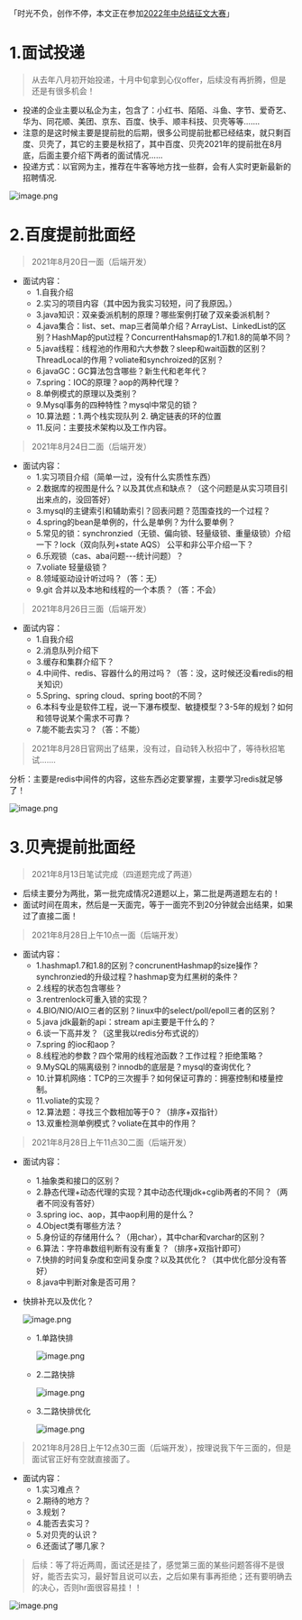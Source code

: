 「时光不负，创作不停，本文正在参加[2022年中总结征文大赛](https://juejin.cn/post/7108989863126368286 "https://juejin.cn/post/7108989863126368286")」

# 1.面试投递

> 从去年八月初开始投递，十月中旬拿到心仪offer，后续没有再折腾，但是还是有很多机会！

- 投递的企业主要以私企为主，包含了：小红书、陌陌、斗鱼、字节、爱奇艺、华为、同花顺、美团、京东、百度、快手、顺丰科技、贝壳等等.......
- 注意的是这时候主要是提前批的后期，很多公司提前批都已经结束，就只剩百度、贝壳了，其它的主要是秋招了，其中百度、贝壳2021年的提前批在8月底，后面主要介绍下两者的面试情况......
- 投递方式：以官网为主，推荐在牛客等地方找一些群，会有人实时更新最新的招聘情况.

![image.png](https://p6-juejin.byteimg.com/tos-cn-i-k3u1fbpfcp/5881186fce544621b026604a37d439a7~tplv-k3u1fbpfcp-watermark.image?)




# 2.百度提前批面经

> 2021年8月20日一面（后端开发）

- 面试内容：
    + 1.自我介绍
    + 2.实习的项目内容（其中因为我实习较短，问了我原因。）
    + 3.java知识：双亲委派机制的原理？哪些案例打破了双亲委派机制？
    + 4.java集合：list、set、map三者简单介绍？ArrayList、LinkedList的区别？HashMap的put过程？ConcurrentHahsmap的1.7和1.8的简单不同？
    + 5.java线程：线程池的作用和六大参数？sleep和wait函数的区别？ThreadLocal的作用？voliate和synchroized的区别？
    + 6.javaGC：GC算法包含哪些？新生代和老年代？
    + 7.spring：IOC的原理？aop的两种代理？
    + 8.单例模式的原理以及类别？
    + 9.Mysql事务的四种特性？mysql中常见的锁？
    + 10.算法题：1.两个栈实现队列 2. 确定链表的环的位置
    + 11.反问：主要技术架构以及工作内容。
    

> 2021年8月24日二面（后端开发）

- 面试内容：
    + 1.实习项目介绍（简单一过，没有什么实质性东西）
    + 2.数据库的视图是什么？以及其优点和缺点？（这个问题是从实习项目引出来点的，没回答好）
    + 3.mysql的主键索引和辅助索引？回表问题？范围查找的一个过程？
    + 4.spring的bean是单例的，什么是单例？为什么要单例？
    + 5.常见的锁：synchronzied（无锁、偏向锁、轻量级锁、重量级锁）介绍一下？lock（双向队列+state AQS） 公平和非公平介绍一下？
    + 6.乐观锁（cas、aba问题---统计问题）？
    + 7.voliate 轻量级锁？
    + 8.领域驱动设计听过吗？（答：无）
    + 9.git 合并以及本地和线程的一个本质？（答：不会）
    
> 2021年8月26日三面（后端开发）

- 面试内容：
    + 1.自我介绍
    + 2.消息队列介绍下
    + 3.缓存和集群介绍下？
    + 4.中间件、redis、容器什么的用过吗？（答：没，这时候还没看redis的相关知识）
    + 5.Spring、spring cloud、spring boot的不同？
    + 6.本科专业是软件工程，说一下瀑布模型、敏捷模型？3-5年的规划？如何和领导说某个需求不可靠？
    + 7.能不能去实习？（答：不能）
    
> 2021年8月28日官网出了结果，没有过，自动转入秋招中了，等待秋招笔试.......

分析：主要是redis中间件的内容，这些东西必定要掌握，主要学习redis就足够了！

 

![image.png](https://p6-juejin.byteimg.com/tos-cn-i-k3u1fbpfcp/3bd0452d4cc044598eb87f43bf51655b~tplv-k3u1fbpfcp-watermark.image?)
# 3.贝壳提前批面经

> 2021年8月13日笔试完成（四道题完成了两道）
- 后续主要分为两批，第一批完成情况2道题以上，第二批是两道题左右的！
- 面试时间在周末，然后是一天面完，等于一面完不到20分钟就会出结果，如果过了直接二面！

> 2021年8月28日上午10点一面（后端开发）

- 面试内容：
    + 1.hashmap1.7和1.8的区别？concrunentHashmap的size操作？synchronzied的升级过程？hashmap变为红黑树的条件？
    + 2.线程的状态包含哪些？
    + 3.rentrenlock可重入锁的实现？
    + 4.BIO/NIO/AIO三者的区别？linux中的select/poll/epoll三者的区别？
    + 5.java jdk最新的api：stream api主要是干什么的？
    + 6.谈一下高并发？（这里我以redis分布式说的）
    + 7.spring 的ioc和aop？
    + 8.线程池的参数？四个常用的线程池函数？工作过程？拒绝策略？
    + 9.MySQL的隔离级别？innodb的底层是？mysql的查询优化？
    + 10.计算机网络：TCP的三次握手？如何保证可靠的：拥塞控制和楼量控制。
    + 11.voliate的实现？
    + 12.算法题：寻找三个数相加等于0？（排序+双指针）
    + 13.双重检测单例模式？voliate在其中的作用？
    

> 2021年8月28日上午11点30二面（后端开发）

- 面试内容：
    + 1.抽象类和接口的区别？
    + 2.静态代理+动态代理的实现？其中动态代理jdk+cglib两者的不同？（两者不同没有答好）
    + 3.spring ioc、aop，其中aop利用的是什么？
    + 4.Object类有哪些方法？
    + 5.身份证的存储用什么？（用char），其中char和varchar的区别？
    + 6.算法：字符串数组判断有没有重复？（排序+双指针即可）
    + 7.快排的时间复杂度和空间复杂度？以及其优化？（其中优化部分没有答好）
    + 8.java中判断对象是否可用？
    
 - 快排补充以及优化？


    ![image.png](https://p1-juejin.byteimg.com/tos-cn-i-k3u1fbpfcp/59f830a60e3b498eb71be5aa9800a28b~tplv-k3u1fbpfcp-watermark.image?)

    + 1.单路快排
    

        ![image.png](https://p6-juejin.byteimg.com/tos-cn-i-k3u1fbpfcp/148c6f139146460389086225b6577ac8~tplv-k3u1fbpfcp-watermark.image?)
    
    + 2.二路快排
    
       
        ![image.png](https://p3-juejin.byteimg.com/tos-cn-i-k3u1fbpfcp/33259a29c4f44e8ab8b13f590c2ed9f6~tplv-k3u1fbpfcp-watermark.image?)
   + 3.二路快排优化
    

        ![image.png](https://p1-juejin.byteimg.com/tos-cn-i-k3u1fbpfcp/9c48cd7253a54be394d3ebd43ae34595~tplv-k3u1fbpfcp-watermark.image?)

> 2021年8月28日上午12点30三面（后端开发），按理说我下午三面的，但是面试官正好有空就直接面了。

- 面试内容：
    + 1.实习难点？
    + 2.期待的地方？
    + 3.规划？
    + 4.能否去实习？
    + 5.对贝壳的认识？
    + 6.还面试了哪几家？
    
> 后续：等了将近两周，面试还是挂了，感觉第三面的某些问题答得不是很好，能否去实习，最好暂且说可以去，之后如果有事再拒绝；还有要明确去的决心，否则hr面很容易挂！！


![image.png](https://p1-juejin.byteimg.com/tos-cn-i-k3u1fbpfcp/b05a18fc212d4856b48cf6885675a24a~tplv-k3u1fbpfcp-watermark.image?)

 